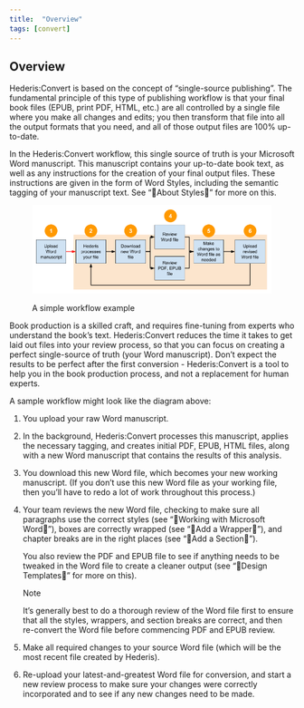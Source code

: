 ```yaml
---
title:  "Overview"
tags: [convert]
---
```


<section data-type="introduction" class="hsecintroduction" data-hederis-type="hsecintroduction" id="overview" data-pi-attrs="id: overview; data-tags: convert;" role="doc-introduction" data-tags="convert" data-author-name=" " data-book-title=" " title="Overview"><h1 data-hederis-type="hblkchaptitle" class="hblkchaptitle" id="pkwTQYSL5">Overview</h1><p class="hblkp" data-hederis-type="hblkp" id="pwUsZexCe">Hederis:Convert is based on the concept of &#8220;single-source publishing&#8221;. The fundamental principle of this type of publishing workflow is that your final book files (EPUB, print PDF, HTML, etc.) are all controlled by a single file where you make all changes and edits; you then transform that file into all the output formats that you need, and all of those output files are 100% up-to-date. </p><p class="hblkp" data-hederis-type="hblkp" id="pMTSjS1ua">In the Hederis:Convert workflow, this single source of truth is your Microsoft Word manuscript. This manuscript contains your up-to-date book text, as well as any instructions for the creation of your final output files. These instructions are given in the form of Word Styles, including the semantic tagging of your manuscript text. See &#8220;About Styles&#8221; for more on this.</p><figure class="hwprfig" data-hederis-type="hwprfig" id="p1zY3B8IC"><img data-hederis-type="hblkimg" class="hblkimg" id="p4tzgYdgz" src="/images/workflow.png" data-img-src="workflow.png"/><p class="hblkcaption" data-hederis-type="hblkcaption" id="p0xOp7vMe">A simple workflow example</p></figure><p class="hblkp" data-hederis-type="hblkp" id="pgSUHPxWH">Book production is a skilled craft, and requires fine-tuning from experts who understand the book&#8217;s text. Hederis:Convert reduces the time it takes to get laid out files into your review process, so that you can focus on creating a perfect single-source of truth (your Word manuscript). Don&#8217;t expect the results to be perfect after the first conversion - Hederis:Convert is a tool to help you in the book production process, and not a replacement for human experts.</p><p class="hblkp" data-hederis-type="hblkp" id="pju5moRmu">A sample workflow might look like the diagram above:</p><ol class="hwprnumlist" data-hederis-type="hwprnumlist" id="pB68vQU76"><li class="hblkoli" data-hederis-type="hblkoli" id="lidmB2WUOj"><p class="hblkoli" data-hederis-type="hblklip" id="pMSce1ffP">You upload your raw Word manuscript.</p></li><li class="hblkoli" data-hederis-type="hblkoli" id="livXKWvVXl"><p class="hblkoli" data-hederis-type="hblklip" id="pie1BkUZx">In the background, Hederis:Convert processes this manuscript, applies the necessary tagging, and creates initial PDF, EPUB, HTML files, along with a new Word manuscript that contains the results of this analysis.</p></li><li class="hblkoli" data-hederis-type="hblkoli" id="liX3SnArLb"><p class="hblkoli" data-hederis-type="hblklip" id="pv0gOATQv">You download this new Word file, which becomes your new working manuscript. (If you don&#8217;t use this new Word file as your working file, then you&#8217;ll have to redo a lot of work throughout this process.)</p></li><li class="hblkoli" data-hederis-type="hblkoli" id="liElKVgbZg"><p class="hblkoli" data-hederis-type="hblklip" id="pgsAE3Wg6">Your team reviews the new Word file, checking to make sure all paragraphs use the correct styles (see &#8220;Working with Microsoft Word&#8221;), boxes are correctly wrapped (see &#8220;Add a Wrapper&#8221;), and chapter breaks are in the right places (see &#8220;Add a Section&#8221;).</p><p class="hblklicont" data-hederis-type="hblklicont" id="p1NXs32nu">You also review the PDF and EPUB file to see if anything needs to be tweaked in the Word file to create a cleaner output (see &#8220;Design Templates&#8221; for more on this).</p><aside class="hwprbox box" data-hederis-type="hwprbox" id="puzjpgBJR" data-type="sidebar"><p class="hblktype" data-hederis-type="hblktype" id="pjXP6aRXa">Note</p><p class="hblkp" data-hederis-type="hblkp" id="p4UBiamdn">It&#8217;s generally best to do a thorough review of the Word file first to ensure that all the styles, wrappers, and section breaks are correct, and then re-convert the Word file before commencing PDF and EPUB review. </p></aside></li><li class="hblkoli" data-hederis-type="hblkoli" id="liLRFmXjA7"><p class="hblkoli" data-hederis-type="hblklip" id="p4cibw6y2">Make all required changes to your source Word file (which will be the most recent file created by Hederis).</p></li><li class="hblkoli" data-hederis-type="hblkoli" id="liJ6LVKlog"><p class="hblkoli" data-hederis-type="hblklip" id="pwQcVlIUC">Re-upload your latest-and-greatest Word file for conversion, and start a new review process to make sure your changes were correctly incorporated and to see if any new changes need to be made.</p></li></ol></section>

